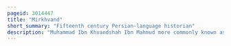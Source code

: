 ```yaml
---
pageid: 3014447
title: "Mirkhvand"
short_summary: "Fifteenth century Persian-language historian"
description: "Muhammad Ibn Khvandshah Ibn Mahmud more commonly known as Mirkhvand was a persian historian active during the Reign of the timurid Ruler Sultan Husayn Bayqara. He is principally known for his universal History the Rawat A-Af which he wrote under the Patronage of the high-ranking functionary ali-shir Nava' I. According to the german Orientalist Bertold Spuler, the Rawżat Aṣ-Ṣafāʾ is the greatest universal History in persian regarding the Islamic World."
---
```

